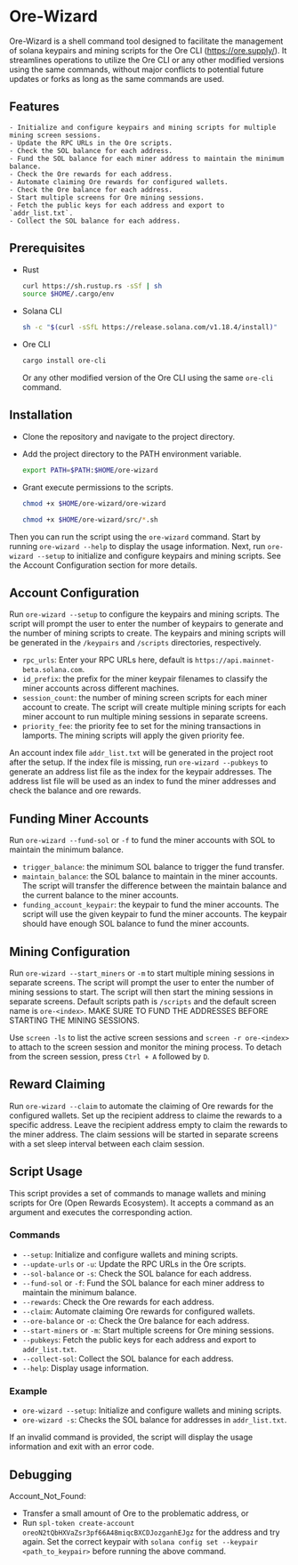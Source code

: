 # Ore-Wizard

Ore-Wizard is a shell command tool designed to facilitate the management of solana keypairs and mining scripts for the Ore CLI (https://ore.supply/). It streamlines operations to utilize the Ore CLI or any other modified versions using the same commands, without major conflicts to potential future updates or forks as long as the same commands are used. 

## Features

```
- Initialize and configure keypairs and mining scripts for multiple mining screen sessions.
- Update the RPC URLs in the Ore scripts.
- Check the SOL balance for each address.
- Fund the SOL balance for each miner address to maintain the minimum balance.
- Check the Ore rewards for each address.
- Automate claiming Ore rewards for configured wallets.
- Check the Ore balance for each address.
- Start multiple screens for Ore mining sessions.
- Fetch the public keys for each address and export to `addr_list.txt`.
- Collect the SOL balance for each address.
```

## Prerequisites

- Rust
    ```bash
    curl https://sh.rustup.rs -sSf | sh
    source $HOME/.cargo/env
    ```

- Solana CLI
    ```bash
    sh -c "$(curl -sSfL https://release.solana.com/v1.18.4/install)"
    ```

- Ore CLI
    ```bash
    cargo install ore-cli
    ```

    Or any other modified version of the Ore CLI using the same `ore-cli` command.

## Installation

- Clone the repository and navigate to the project directory.

- Add the project directory to the PATH environment variable.
    ```bash
    export PATH=$PATH:$HOME/ore-wizard
    ```

- Grant execute permissions to the scripts.
    ```bash
    chmod +x $HOME/ore-wizard/ore-wizard
    ```

    ```bash
    chmod +x $HOME/ore-wizard/src/*.sh
    ```
Then you can run the script using the `ore-wizard` command. Start by running `ore-wizard --help` to display the usage information. 
Next, run `ore-wizard --setup` to initialize and configure keypairs and mining scripts. See the Account Configuration section for more details.

## Account Configuration

Run `ore-wizard --setup` to configure the keypairs and mining scripts. The script will prompt the user to enter the number of keypairs to generate and the number of mining scripts to create. The keypairs and mining scripts will be generated in the `/keypairs` and `/scripts` directories, respectively.

- `rpc_urls`: Enter your RPC URLs here, default is `https://api.mainnet-beta.solana.com`.
- `id_prefix`: the prefix for the miner keypair filenames to classify the miner accounts across different machines.
- `session_count`: the number of mining screen scripts for each miner account to create. The script will create multiple mining scripts for each miner account to run multiple mining sessions in separate screens.
- `priority_fee`: the priority fee to set for the mining transactions in lamports. The mining scripts will apply the given priority fee.

An account index file `addr_list.txt` will be generated in the project root after the setup. If the index file is missing, run `ore-wizard --pubkeys` to generate an address list file as the index for the keypair addresses. The address list file will be used as an index to fund the miner addresses and check the balance and ore rewards.

## Funding Miner Accounts

Run `ore-wizard --fund-sol` or `-f` to fund the miner accounts with SOL to maintain the minimum balance. 

- `trigger_balance`: the minimum SOL balance to trigger the fund transfer.
- `maintain_balance`: the SOL balance to maintain in the miner accounts. The script will transfer the difference between the maintain balance and the current balance to the miner accounts.
- `funding_account_keypair`: the keypair to fund the miner accounts. The script will use the given keypair to fund the miner accounts. The keypair should have enough SOL balance to fund the miner accounts.

## Mining Configuration

Run `ore-wizard --start_miners` or `-m` to start multiple mining sessions in separate screens. The script will prompt the user to enter the number of mining sessions to start. The script will then start the mining sessions in separate screens. Default scripts path is `/scripts` and the default screen name is `ore-<index>`.
MAKE SURE TO FUND THE ADDRESSES BEFORE STARTING THE MINING SESSIONS.

Use `screen -ls` to list the active screen sessions and `screen -r ore-<index>` to attach to the screen session and monitor the mining process.
To detach from the screen session, press `Ctrl + A` followed by `D`.

## Reward Claiming

Run `ore-wizard --claim` to automate the claiming of Ore rewards for the configured wallets. Set up the recipient address to claime the rewards to a specific address. Leave the recipient address empty to claim the rewards to the miner address. The claim sessions will be started in separate screens with a set sleep interval between each claim session.

## Script Usage

This script provides a set of commands to manage wallets and mining scripts for Ore (Open Rewards Ecosystem). It accepts a command as an argument and executes the corresponding action.

### Commands

- `--setup`: Initialize and configure wallets and mining scripts.
- `--update-urls` or `-u`: Update the RPC URLs in the Ore scripts.
- `--sol-balance` or `-s`: Check the SOL balance for each address.
- `--fund-sol` or `-f`: Fund the SOL balance for each miner address to maintain the minimum balance.
- `--rewards`: Check the Ore rewards for each address.
- `--claim`: Automate claiming Ore rewards for configured wallets.
- `--ore-balance` or `-o`: Check the Ore balance for each address.
- `--start-miners` or `-m`: Start multiple screens for Ore mining sessions.
- `--pubkeys`: Fetch the public keys for each address and export to `addr_list.txt`.
- `--collect-sol`: Collect the SOL balance for each address.
- `--help`: Display usage information.

### Example

- `ore-wizard --setup`: Initialize and configure wallets and mining scripts.
- `ore-wizard -s`: Checks the SOL balance for addresses in `addr_list.txt`.

If an invalid command is provided, the script will display the usage information and exit with an error code.

## Debugging

Account_Not_Found: 
- Transfer a small amount of Ore to the problematic address, or
- Run `spl-token create-account oreoN2tQbHXVaZsr3pf66A48miqcBXCDJozganhEJgz` for the address and try again. 
  Set the correct keypair with `solana config set --keypair <path_to_keypair>` before running the above command.